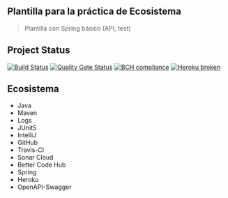 ## Plantilla para la práctica de Ecosistema
> Plantilla con Spring básico (API, test) 

## Project Status
[![Build Status](https://travis-ci.com/DanielsJR/ecosystem-template.svg?branch=develop)](https://travis-ci.com/DanielsJR/ecosystem-template)
[![Quality Gate Status](https://sonarcloud.io/api/project_badges/measure?project=cl.nx.ecosystem%3Anx-ecosystem-template&metric=alert_status)](https://sonarcloud.io/dashboard?id=cl.nx.ecosystem%3Anx-ecosystem-template)
[![BCH compliance](https://bettercodehub.com/edge/badge/DanielsJR/ecosystem-template?branch=develop)](https://bettercodehub.com/)
[![Heroku broken](https://nx-ecosystem-template.herokuapp.com/system/version-badge)](https://nx-ecosystem-template.herokuapp.com/swagger-ui.html)

## Ecosistema
* Java
* Maven
* Logs
* JUnit5
* IntelliJ
* GitHub
* Travis-CI
* Sonar Cloud
* Better Code Hub
* Spring
* Heroku
* OpenAPI-Swagger
